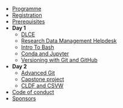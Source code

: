 <!-- docs/_sidebar.md -->

- [Programme](programme.md "Programme")
- [Registration](registration.md "Registration")
- [Prerequisites](prerequisites.md "Prerequisites")
- **Day 1**
    - [DLCE](day1/dlce.md "Intro to DLCE")
    - [Research Data Management Helpdesk](day1/data_helpdesk.md "Research Data Management Helpdesk")
    - [Intro To Bash](day1/intro_to_bash.md)
    - [Conda and Jupyter](day1/conda.md "Conda and jupyter")
    - [Versioning with Git and GitHub](day1/git.md "Git Intro")
- **Day 2**
    - [Advanced Git](day2/advanced_git.md "Advanced Git")
    - [Capstone project](day2/capstone.md "Capstone")
    - [CLDF and CSVW](day2/cldf.md "CLDF and CSVW")
- [Code of conduct](code_conduct.md "Code of conduct")
- [Sponsors](sponsors.md "Sponsors")
<!-- - [Boilerplate](boilerplate.md "Boilerplate") -->
